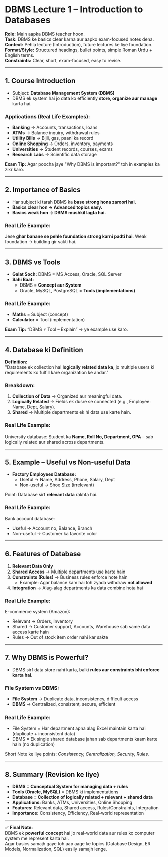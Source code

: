#  DBMS Lecture 1 – Introduction to Databases  

**Role:** Main aapka DBMS teacher hoon.  
**Task:** DBMS ke basics clear karna aur aapko exam-focused notes dena.  
**Context:** Pehla lecture (Introduction), future lectures ke liye foundation.  
**Format/Style:** Structured headings, bullet points, simple Roman Urdu + English terms.  
**Constraints:** Clear, short, exam-focused, easy to revise.  

---

##  1. Course Introduction
- Subject: **Database Management System (DBMS)**  
- DBMS ek system hai jo data ko efficiently **store, organize aur manage** karta hai.  

### Applications (Real Life Examples):
- **Banking** → Accounts, transactions, loans  
- **ATMs** → Balance inquiry, withdrawal rules  
- **Utility Bills** → Bijli, gas, paani ka record  
- **Online Shopping** → Orders, inventory, payments  
- **Universities** → Student records, courses, exams  
- **Research Labs** → Scientific data storage  

 **Exam Tip:** Agar poocha jaye "Why DBMS is important?" toh in examples ka zikr karo.  

---

##  2. Importance of Basics
- Har subject ki tarah DBMS ka **base strong hona zaroori hai.**  
- **Basics clear hon → Advanced topics easy.**  
- **Basics weak hon → DBMS mushkil lagta hai.**  

### Real Life Example:
Jese **ghar banane se pehle foundation strong karni padti hai**. Weak foundation → building gir sakti hai.  

---

##  3. DBMS vs Tools
- **Galat Soch:** DBMS = MS Access, Oracle, SQL Server  
- **Sahi Baat:**  
  - DBMS = **Concept aur System**  
  - Oracle, MySQL, PostgreSQL = **Tools (implementations)**  

### Real Life Example:
- **Maths** = Subject (concept)  
- **Calculator** = Tool (implementation)  

 **Exam Tip:** “DBMS ≠ Tool – Explain” → ye example use karo.  

---

##  4. Database ki Definition
**Definition:**  
"Database ek collection hai **logically related data ka**, jo multiple users ki requirements ko fulfill kare organization ke andar."  

### Breakdown:
1. **Collection of Data** → Organized aur meaningful data.  
2. **Logically Related** → Fields ek dusre se connected (e.g., Employee: Name, Dept, Salary).  
3. **Shared** → Multiple departments ek hi data use karte hain.  

### Real Life Example:
University database: Student ka **Name, Roll No, Department, GPA** – sab logically related aur shared across departments.  

---

##  5. Example – Useful vs Non-useful Data
- **Factory Employees Database:**  
  - Useful → Name, Address, Phone, Salary, Dept  
  - Non-useful → Shoe Size (irrelevant)  

 Point: Database sirf **relevant data** rakhta hai.  

### Real Life Example:
Bank account database:  
- Useful → Account no, Balance, Branch  
- Non-useful → Customer ka favorite color  

---

## 6. Features of Database
1. **Relevant Data Only**  
2. **Shared Access** → Multiple departments use karte hain  
3. **Constraints (Rules)** → Business rules enforce hote hain  
   - Example: Agar balance kam hai toh zyada withdraw **not allowed**  
4. **Integration** → Alag-alag departments ka data combine hota hai  

### Real Life Example:
E-commerce system (Amazon):  
- Relevant → Orders, Inventory  
- Shared → Customer support, Accounts, Warehouse sab same data access karte hain  
- Rules → Out of stock item order nahi kar sakte  

---

##  7. Why DBMS is Powerful?
- DBMS sirf data store nahi karta, balki **rules aur constraints bhi enforce karta hai.**  

### File System vs DBMS:
- **File System** → Duplicate data, inconsistency, difficult access  
- **DBMS** → Centralized, consistent, secure, efficient  

### Real Life Example:
- File System = Har department apna alag Excel maintain karta hai (duplicate + inconsistent data)  
- DBMS = Ek single shared database jahan sab departments kaam karte hain (no duplication)  

Short Note ke liye points: *Consistency, Centralization, Security, Rules.*  

---

##  8. Summary (Revision ke liye)
- **DBMS = Conceptual System for managing data + rules**  
- **Tools (Oracle, MySQL)** = DBMS ki implementations  
- **Database = Collection of logically related + relevant + shared data**  
- **Applications:** Banks, ATMs, Universities, Online Shopping  
- **Features:** Relevant data, Shared access, Rules/Constraints, Integration  
- **Importance:** Consistency, Efficiency, Real-world representation  

---

✅ **Final Note:**  
DBMS ek **powerful concept** hai jo real-world data aur rules ko computer system me represent karta hai.  
Agar basics samajh gaye toh aap aage ke topics (Database Design, ER Models, Normalization, SQL) easily samajh lenge.  
